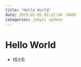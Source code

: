```yaml
---
title: "Hello World"
date: 2019-01-01 01:21:56 -0400
categories: jekyll update
---
```

# Hello World
- 테스트
